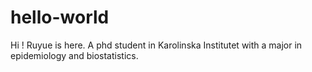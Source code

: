 # hello-world
Hi !
Ruyue is here. A phd student in Karolinska Institutet with a major in epidemiology and biostatistics.
